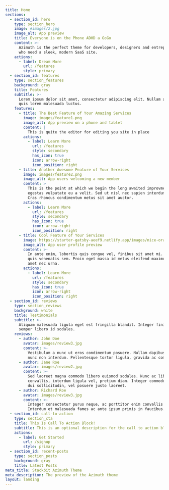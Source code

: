 ```yaml
---
title: Home
sections:
  - section_id: hero
    type: section_hero
    image: #images/2.jpg
    image_alt: App preview
    title: Everyone is on the Phone ADHD a GoGo
    content: >-
      Azimuth is the perfect theme for developers, designers and entrepreneurs
      who need a sleek, modern SaaS site. 
    actions:
      - label: Dream More
        url: /features
        style: primary
  - section_id: features
    type: section_features
    background: gray
    title: Features
    subtitle: >-
      Lorem ipsum dolor sit amet, consectetur adipiscing elit. Nullam a metus
      quis lorem malesuada luctus.
    features:
      - title: The Best Feature of Your Amazing Services
        image: images/feature1.png
        image_alt: App preview on a phone and tablet
        content: |
          This is quite the editor for editing you site in place
        actions:
          - label: Learn More
            url: /features
            style: secondary
            has_icon: true
            icon: arrow-right
            icon_position: right
      - title: Another Awesome Feature of Your Services
        image: images/feature2.png
        image_alt: App users welcoming a new member
        content: >
          This is the point at which we begin the long awaited improvments.
          egestas vulputate eu a velit. Sed ut nisl nec sapien interdum luctus.
          Cras rhoncus condimentum metus sit amet auctor.
        actions:
          - label: Learn More
            url: /features
            style: secondary
            has_icon: true
            icon: arrow-right
            icon_position: right
      - title: Cool Feature of Your Services
        image: https://starter-gatsby-aeef9.netlify.app/images/nice-oranges.png
        image_alt: App user profile preview
        content: >-
          In ante enim, lobortis quis congue vel, finibus sit amet mi. Aenean
          quis venenatis sem. Proin eget massa id metus eleifend maximus sit
          amet nec urna.
        actions:
          - label: Learn More
            url: /features
            style: secondary
            has_icon: true
            icon: arrow-right
            icon_position: right
  - section_id: reviews
    type: section_reviews
    background: white
    title: Testimonials
    subtitle: >-
      Aliquam malesuada ligula eget est fringilla blandit. Integer finibus
      semper libero id sodales. 
    reviews:
      - author: John Doe
        avatar: images/review3.jpg
        content: >-
          Vestibulum a nunc ut eros condimentum posuere. Nullam dapibus quis
          nunc non interdum. Pellentesque tortor ligula, gravida ac commodo eu.
      - author: Jane Roe
        avatar: images/review2.jpg
        content: >-
          Sed laoreet magna commodo libero euismod sodales. Nunc ac libero
          convallis, interdum ligula vel, pretium diam. Integer commodo sem at
          dui sollicitudin, vel posuere justo laoreet.
      - author: Richard Roe
        avatar: images/review3.jpg
        content: >-
          Integer consectetur purus neque, ac porttitor enim convallis vitae.
          Interdum et malesuada fames ac ante ipsum primis in faucibus.
  - section_id: call-to-action
    type: section_cta
    title: This Is Call To Action Block!
    subtitle: This is an optional description for the call to action block.
    actions:
      - label: Get Started
        url: /signup
        style: primary
  - section_id: recent-posts
    type: section_posts
    background: gray
    title: Latest Posts
meta_title: Stackbit Azimuth Theme
meta_description: The preview of the Azimuth theme
layout: landing
---
```

